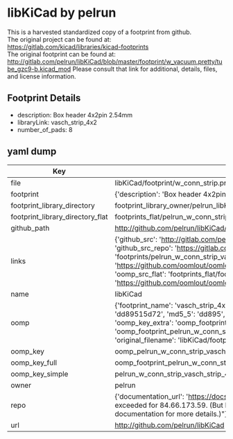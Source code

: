 # libKiCad by pelrun  
This is a harvested standardized copy of a footprint from github.  
The original project can be found at:  
https://gitlab.com/kicad/libraries/kicad-footprints  
The original footprint can be found at:
http://gitlab.com/pelrun/libKiCad/blob/master/footprint/w_vacuum.pretty/tube_gzc9-b.kicad_mod
Please consult that link for additional, details, files, and license information.  
## Footprint Details
* description: Box header 4x2pin 2.54mm  
* libraryLink: vasch_strip_4x2  
* number_of_pads: 8  
## yaml dump  
| Key | Value |  
| --- | --- |  
| file | libKiCad/footprint/w_conn_strip.pretty/vasch_strip_4x2.kicad_mod |  
| footprint | {'description': 'Box header 4x2pin 2.54mm', 'libraryLink': 'vasch_strip_4x2', 'number_of_pads': 8} |  
| footprint_library_directory | footprint_library_owner/pelrun_libKiCad |  
| footprint_library_directory_flat | footprints_flat/pelrun_w_conn_strip_vasch_strip_4x2/working |  
| github_path | http://github.com/pelrun/libKiCad/blob/master/footprint/w_conn_strip.pretty/vasch_strip_4x2.kicad_mod |  
| links | {'github_src': 'http://gitlab.com/pelrun/libKiCad/blob/master/footprint/w_vacuum.pretty/tube_gzc9-b.kicad_mod', 'github_src_repo': 'https://gitlab.com/kicad/libraries/kicad-footprints', 'oomp_bot': 'footprints/pelrun_w_conn_strip_vasch_strip_4x2/working', 'oomp_bot_github': 'https://github.com/oomlout/oomlout_oomp_footprint_bot/tree/main/footprints/pelrun_w_conn_strip_vasch_strip_4x2/working', 'oomp_src_flat': 'footprints_flat/footprints_flat/pelrun_w_conn_strip_vasch_strip_4x2/working', 'oomp_src_flat_github': 'https://github.com/oomlout/oomlout_oomp_footprint_src/tree/main/footprints_flat/pelrun_w_conn_strip_vasch_strip_4x2/working'} |  
| name | libKiCad |  
| oomp | {'footprint_name': 'vasch_strip_4x2', 'library_name': 'w_conn_strip', 'md5': 'dd89515d72463dfb371e38db00cb6fa3', 'md5_10': 'dd89515d72', 'md5_5': 'dd895', 'md5_6': 'dd8951', 'oomp_key': 'oomp_pelrun_w_conn_strip_vasch_strip_4x2', 'oomp_key_extra': 'oomp_footprint_pelrun_w_conn_strip_vasch_strip_4x2', 'oomp_key_full': 'oomp_footprint_pelrun_w_conn_strip_vasch_strip_4x2_dd8951', 'oomp_key_simple': 'pelrun_w_conn_strip_vasch_strip_4x2', 'original_filename': 'libKiCad/footprint/w_conn_strip.pretty/vasch_strip_4x2.kicad_mod', 'owner_name': 'pelrun'} |  
| oomp_key | oomp_pelrun_w_conn_strip_vasch_strip_4x2 |  
| oomp_key_full | oomp_footprint_pelrun_w_conn_strip_vasch_strip_4x2 |  
| oomp_key_simple | pelrun_w_conn_strip_vasch_strip_4x2 |  
| owner | pelrun |  
| repo | {'documentation_url': 'https://docs.github.com/rest/overview/resources-in-the-rest-api#rate-limiting', 'message': "API rate limit exceeded for 84.66.173.59. (But here's the good news: Authenticated requests get a higher rate limit. Check out the documentation for more details.)"} |  
| url | http://github.com/pelrun/libKiCad |  

